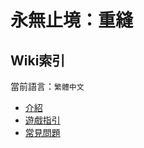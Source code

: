 # 永無止境：重縫

## Wiki索引

當前語言：`繁體中文`

- [介紹](https://github.com/DM-Earth/Cabricality/blob/packwiz/1.18.2/quilt/dev/docs/readme/zh_traditional.md)
- [遊戲指引](https://github.com/DM-Earth/Cabricality/wiki/繁体中文)
- [常見問題](https://github.com/DM-Earth/Cabricality/blob/packwiz/1.18.2/quilt/dev/docs/faq/zh_traditional.md)
